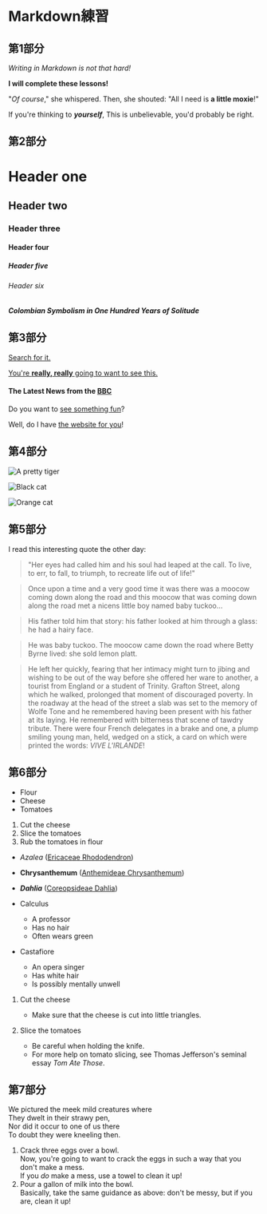 # Markdown練習

## 第1部分
_Writing in Markdown is not that hard!_

**I will complete these lessons!**

"_Of course_," she whispered. Then, she shouted: "All I need is **a little moxie**!"

If you're thinking to **_yourself_**, This is unbelievable, you'd probably be right.


## 第2部分

# Header one
## Header two
### Header three
#### Header four
##### Header five
###### Header six

#### _Colombian Symbolism in One Hundred Years of Solitude_

## 第3部分

[Search for it.](www.google.com)

[You're **really, really** going to want to see this.](www.dailykitten.com)

#### The Latest News from the [BBC](www.bbc.com/news)

Do you want to [see something fun](www.zombo.com)?

Well, do I have [the website for you](www.stumbleupon.com)!


## 第4部分

![A pretty tiger](https://upload.wikimedia.org/wikipedia/commons/5/56/Tiger.50.jpg)

![Black cat][Black]

[Black]:https://upload.wikimedia.org/wikipedia/commons/a/a3/81_INF_DIV_SSI.jpg

![Orange cat][Orange]

[Orange]:http://icons.iconarchive.com/icons/google/noto-emoji-animals-nature/256/22221-cat-icon.png

## 第5部分

I read this interesting quote the other day:

>"Her eyes had called him and his soul had leaped at the call. To live, to err, to fall, to triumph, to recreate life out of life!"

>Once upon a time and a very good time it was there was a moocow coming down along the road and this moocow that was coming down along the road met a nicens little boy named baby tuckoo...

>His father told him that story: his father looked at him through a glass: he had a hairy face.

>He was baby tuckoo. The moocow came down the road where Betty Byrne lived: she sold lemon platt.

>He left her quickly, fearing that her intimacy might turn to jibing and wishing to be out of the way before she offered her ware to another, a tourist from England or a student of Trinity. Grafton Street, along which he walked, prolonged that moment of discouraged poverty. In the roadway at the head of the street a slab was set to the memory of Wolfe Tone and he remembered having been present with his father at its laying. He remembered with bitterness that scene of tawdry tribute. There were four French delegates in a brake and one, a plump smiling young man, held, wedged on a stick, a card on which were printed the words: _VIVE L'IRLANDE_!


## 第6部分

* Flour
* Cheese
* Tomatoes

1. Cut the cheese
2. Slice the tomatoes
3. Rub the tomatoes in flour

* _Azalea_ ([Ericaceae Rhododendron](https://en.wikipedia.org/wiki/Rhododendron))
* **Chrysanthemum** ([Anthemideae Chrysanthemum](https://en.wikipedia.org/wiki/Anthemideae))
* _**Dahlia**_ ([Coreopsideae Dahlia](https://en.wikipedia.org/wiki/Coreopsideae))

* Calculus
  * A professor
  * Has no hair
  * Often wears green
* Castafiore
  * An opera singer
  * Has white hair
  * Is possibly mentally unwell

1. Cut the cheese
   * Make sure that the cheese is cut into little triangles.

2. Slice the tomatoes
   * Be careful when holding the knife.
   * For more help on tomato slicing, see Thomas Jefferson's seminal essay _Tom Ate Those_.

## 第7部分

We pictured the meek mild creatures where  
They dwelt in their strawy pen,  
Nor did it occur to one of us there  
To doubt they were kneeling then.  

1. Crack three eggs over a bowl.  
Now, you're going to want to crack the eggs in such a way that you don't make a mess.  
If you _do_ make a mess, use a towel to clean it up!  
2. Pour a gallon of milk into the bowl.  
Basically, take the same guidance as above: don't be messy, but if you are, clean it up!

